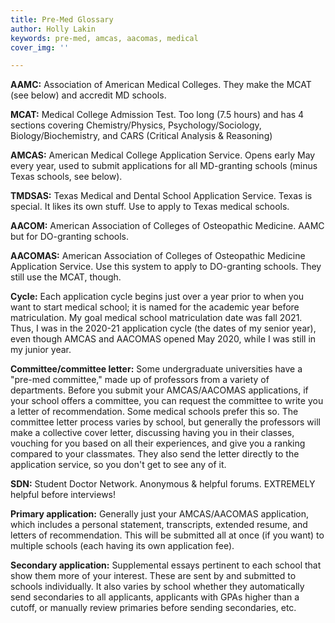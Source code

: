 ```yaml
---
title: Pre-Med Glossary
author: Holly Lakin
keywords: pre-med, amcas, aacomas, medical
cover_img: ''

---
```

**AAMC:** Association of American Medical Colleges. They make the MCAT (see below) and accredit MD schools.

**MCAT:** Medical College Admission Test. Too long (7.5 hours) and has 4 sections covering Chemistry/Physics, Psychology/Sociology, Biology/Biochemistry, and CARS (Critical Analysis & Reasoning)

**AMCAS:** American Medical College Application Service. Opens early May every year, used to submit applications for all MD-granting schools (minus Texas schools, see below).

**TMDSAS:** Texas Medical and Dental School Application Service. Texas is special. It likes its own stuff. Use to apply to Texas medical schools.

**AACOM:** American Association of Colleges of Osteopathic Medicine. AAMC but for DO-granting schools.

**AACOMAS:** American Association of Colleges of Osteopathic Medicine Application Service. Use this system to apply to DO-granting schools. They still use the MCAT, though.

**Cycle:** Each application cycle begins just over a year prior to when you want to start medical school; it is named for the academic year before matriculation. My goal medical school matriculation date was fall 2021. Thus, I was in the 2020-21 application cycle (the dates of my senior year), even though AMCAS and AACOMAS opened May 2020, while I was still in my junior year.

**Committee/committee letter:** Some undergraduate universities have a "pre-med committee," made up of professors from a variety of departments. Before you submit your AMCAS/AACOMAS applications, if your school offers a committee, you can request the committee to write you a letter of recommendation. Some medical schools prefer this so. The committee letter process varies by school, but generally the professors will make a collective cover letter, discussing having you in their classes, vouching for you based on all their experiences, and give you a ranking compared to your classmates. They also send the letter directly to the application service, so you don't get to see any of it.

**SDN:** Student Doctor Network. Anonymous & helpful forums. EXTREMELY helpful before interviews!

**Primary application:** Generally just your AMCAS/AACOMAS application, which includes a personal statement, transcripts, extended resume, and letters of recommendation. This will be submitted all at once (if you want) to multiple schools (each having its own application fee).

**Secondary application:** Supplemental essays pertinent to each school that show them more of your interest. These are sent by and submitted to schools individually. It also varies by school whether they automatically send secondaries to all applicants, applicants with GPAs higher than a cutoff, or manually review primaries before sending secondaries, etc.